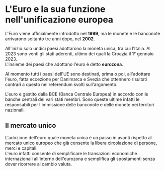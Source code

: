 # L'Euro e la sua funzione nell'unificazione europea

L'Euro viene ufficialmente introdotto nel **1999**, ma le monete e le banconote
arrivarono soltanto tre anni dopo, nel **2002**.

All'inizio solo undici paesi adottarono la moneta unica, tra cui l'Italia. Al
2023 sono venti gli stati aderenti, ultimo dei quali la Croazia il 1° gennaio
2023.\
L'insieme dei paesi che adottano l'euro è detto **eurozona**.

Al momento tutti i paesi dell'UE sono destinati, prima o poi, all'adottare
l'euro, fatta eccezione per Danimarca e Svezia che ottennero risultati contrari
a questo nei referendum svolti sull'argomento.

L'euro è gestito dalla BCE (Banca Centrale Europea) in accordo con le banche
centrali dei vari stati membri. Sono queste ultime infatti le responsabili per
l'immissione delle banconote e delle monete nei territori nazionali.

## Il mercato unico

L'adozione dell'euro quale moneta unica è un passo in avanti rispetto al mercato
unico europeo che già consente la libera circolazione di persone, merci e
capitali.\
L'euro infatti consente di semplificare le transazioni economiche internazionali
all'interno dell'eurozona e semplifica gli spostamenti senza dover ricorrere al
cambio valuta.
